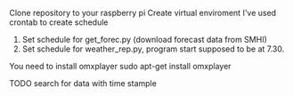 Clone repository to your raspberry pi
Create virtual enviroment
I've used crontab to create schedule
1. Set schedule for get_forec.py (download forecast data from SMHI)
2. Set schedule for weather_rep.py, program start supposed to be at 7.30.

You need to install omxplayer
sudo apt-get install omxplayer


TODO search for data with time stample

